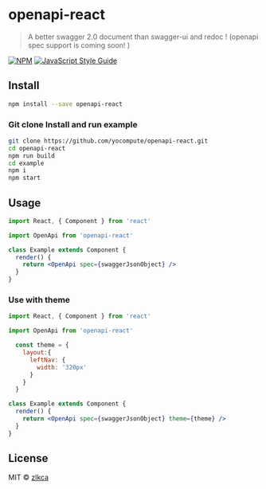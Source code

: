 # openapi-react

> A better swagger 2.0 document than swagger-ui and redoc ! (openapi spec support is coming soon! )

[![NPM](https://img.shields.io/npm/v/openapi-react.svg)](https://www.npmjs.com/package/openapi-react) [![JavaScript Style Guide](https://img.shields.io/badge/code_style-standard-brightgreen.svg)](https://standardjs.com)

## Install

```bash
npm install --save openapi-react
```

### Git clone Install and run example
```bash
git clone https://github.com/yocompute/openapi-react.git
cd openapi-react
npm run build
cd example
npm i
npm start
```


## Usage

```jsx
import React, { Component } from 'react'

import OpenApi from 'openapi-react'

class Example extends Component {
  render() {
    return <OpenApi spec={swaggerJsonObject} />
  }
}
```

### Use with theme

```jsx
import React, { Component } from 'react'

import OpenApi from 'openapi-react'

  const theme = {
    layout:{
      leftNav: {
        width: '320px'
      }
    }
  }

class Example extends Component {
  render() {
    return <OpenApi spec={swaggerJsonObject} theme={theme} />
  }
}
```


## License

MIT © [zlkca](https://github.com/zlkca)
